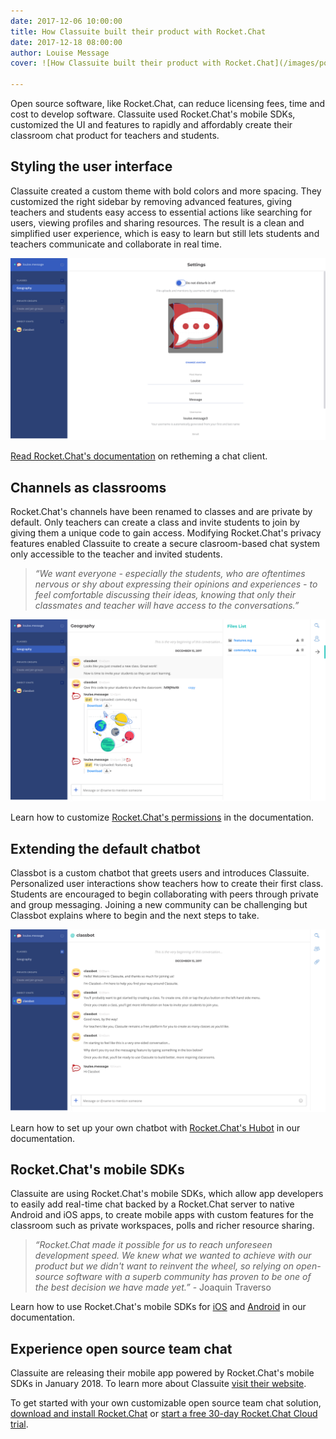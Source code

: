 ```yaml
---
date: 2017-12-06 10:00:00
title: How Classuite built their product with Rocket.Chat
date: 2017-12-18 08:00:00
author: Louise Message
cover: ![How Classuite built their product with Rocket.Chat](/images/posts/2017/12/how-classuite-built-their-product-with-rocket-chat/cover.png)

---
```

Open source software, like Rocket.Chat, can reduce licensing fees, time and cost to develop software. Classuite used Rocket.Chat's mobile SDKs, customized the UI and features to rapidly and affordably create their classroom chat product for teachers and students.

## Styling the user interface

Classuite created a custom theme with bold colors and more spacing. They customized the right sidebar by removing advanced features, giving teachers and students easy access to essential actions like searching for users, viewing profiles and sharing resources. The result is a clean and simplified user experience, which is easy to learn but still lets students and teachers communicate and collaborate in real time.

![Classuite teacher profile](/images/posts/2017/12/how-classuite-built-their-product-with-rocket-chat/12-15-2017-classuite-teacher-profile.png)

[Read Rocket.Chat's documentation](https://rocket.chat/docs/developer-guides/ui-and-theming/themes/#custom-themes) on retheming a chat client.

## Channels as classrooms

Rocket.Chat's channels have been renamed to classes and are private by default. Only teachers can create a class and invite students to join by giving them a unique code to gain access. Modifying Rocket.Chat's privacy features enabled Classuite to create a secure clasroom-based chat system only accessible to the teacher and invited students.

> _“We want everyone - especially the students, who are oftentimes nervous or shy about expressing their opinions and experiences - to feel comfortable discussing their ideas, knowing that only their classmates and teacher will have access to the conversations.”_

![Classbot sends a unique class invitation code to a teacher](/images/posts/2017/12/how-classuite-built-their-product-with-rocket-chat/12-15-2017-classuite-teacher-class-creation.png)

Learn how to customize [Rocket.Chat's permissions](https://rocket.chat/docs/developer-guides/realtime-api/method-calls/create-private-groups/#create-private-groups) in the documentation.

## Extending the default chatbot

Classbot is a custom chatbot that greets users and introduces Classuite. Personalized user interactions show teachers how to create their first class. Students are encouraged to begin collaborating with peers through private and group messaging. Joining a new community can be challenging but Classbot explains where to begin and the next steps to take.

![Classbot shows a teacher how to start using Classuite](/images/posts/2017/12/how-classuite-built-their-product-with-rocket-chat/12-15-2017-classuite-classbot-teacher.png)

Learn how to set up your own chatbot with [Rocket.Chat's Hubot](https://rocket.chat/docs/administrator-guides/hubot/) in our documentation.

## Rocket.Chat's mobile SDKs

Classuite are using Rocket.Chat's mobile SDKs, which allow app developers to easily add real-time chat backed by a Rocket.Chat server to native Android and iOS apps, to create mobile apps with custom features for the classroom such as private workspaces, polls and richer resource sharing.

> _“Rocket.Chat made it possible for us to reach unforeseen development speed. We knew what we wanted to achieve with our product but we didn't want to reinvent the wheel, so relying on open-source software with a superb community has proven to be one of the best decision we have made yet.”_ - Joaquin Traverso

Learn how to use Rocket.Chat's mobile SDKs for [iOS](https://github.com/RocketChat/Rocket.Chat.iOS) and [Android](https://github.com/RocketChat/Rocket.Chat.Android) in our documentation.

## Experience open source team chat

Classuite are releasing their mobile app powered by Rocket.Chat's mobile SDKs in January 2018. To learn more about Classuite [visit their website](http://classuite.com).

To get started with your own customizable open source team chat solution, [download and install Rocket.Chat](https://rocket.chat/download) or [start a free 30-day Rocket.Chat Cloud trial](https://rocket.chat/cloud#pricing).
